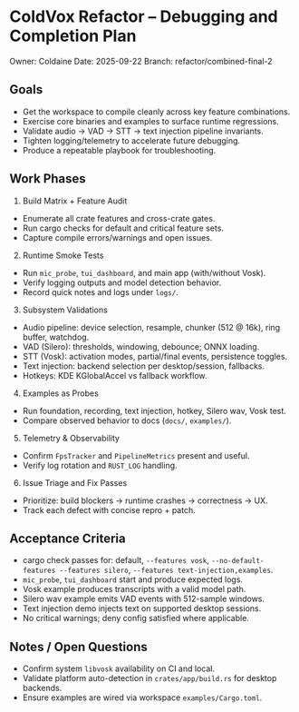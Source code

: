 # ColdVox Refactor – Debugging and Completion Plan

Owner: Coldaine
Date: 2025-09-22
Branch: refactor/combined-final-2

## Goals
- Get the workspace to compile cleanly across key feature combinations.
- Exercise core binaries and examples to surface runtime regressions.
- Validate audio → VAD → STT → text injection pipeline invariants.
- Tighten logging/telemetry to accelerate future debugging.
- Produce a repeatable playbook for troubleshooting.

## Work Phases

1) Build Matrix + Feature Audit
- Enumerate all crate features and cross-crate gates.
- Run cargo checks for default and critical feature sets.
- Capture compile errors/warnings and open issues.

2) Runtime Smoke Tests
- Run `mic_probe`, `tui_dashboard`, and main app (with/without Vosk).
- Verify logging outputs and model detection behavior.
- Record quick notes and logs under `logs/`.

3) Subsystem Validations
- Audio pipeline: device selection, resample, chunker (512 @ 16k), ring buffer, watchdog.
- VAD (Silero): thresholds, windowing, debounce; ONNX loading.
- STT (Vosk): activation modes, partial/final events, persistence toggles.
- Text injection: backend selection per desktop/session, fallbacks.
- Hotkeys: KDE KGlobalAccel vs fallback workflow.

4) Examples as Probes
- Run foundation, recording, text injection, hotkey, Silero wav, Vosk test.
- Compare observed behavior to docs (`docs/`, `examples/`).

5) Telemetry & Observability
- Confirm `FpsTracker` and `PipelineMetrics` present and useful.
- Verify log rotation and `RUST_LOG` handling.

6) Issue Triage and Fix Passes
- Prioritize: build blockers → runtime crashes → correctness → UX.
- Track each defect with concise repro + patch.

## Acceptance Criteria
- cargo check passes for: default, `--features vosk`, `--no-default-features --features silero`, `--features text-injection,examples`.
- `mic_probe`, `tui_dashboard` start and produce expected logs.
- Vosk example produces transcripts with a valid model path.
- Silero wav example emits VAD events with 512-sample windows.
- Text injection demo injects text on supported desktop sessions.
- No critical warnings; deny config satisfied where applicable.

## Notes / Open Questions
- Confirm system `libvosk` availability on CI and local.
- Validate platform auto-detection in `crates/app/build.rs` for desktop backends.
- Ensure examples are wired via workspace `examples/Cargo.toml`.
